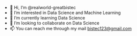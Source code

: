 - 👋 Hi, I’m @realworld-greatbistec
- 👀 I’m interested in Data Science and Machine Learning
- 🌱 I’m currently learning Data Science 
- 💞️ I’m looking to collaborate on Data Science
- 📫 You can reach me through my mail bistec123@gmail.com 
<!---
realworld-greatbistec/realworld-greatbistec is a ✨ special ✨ repository because its `README.md` (this file) appears on your GitHub profile.
You can click the Preview link to take a look at your changes.
--->
